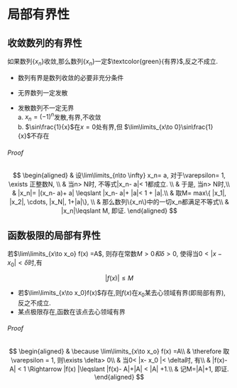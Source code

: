 # 局部有界性

## 收敛数列的有界性

如果数列$\{x_n\}$收敛,那么数列$\{x_n\}$一定$\textcolor{green}{有界}$,反之不成立.

- 数列有界是数列收敛的必要非充分条件

- 无界数列一定发散
- 发散数列不一定无界 <BR>
  a. $x_n=(-1)^n$发散,有界,不收敛 <BR>
  b. $\sin\frac{1}{x}$在$x=0$处有界,但 $\lim\limits_{x\to 0}\sin\frac{1}{x}$不存在

###### Proof

$$
\begin{aligned}
	& 设\lim\limits_{n\to \infty} x_n= a, 对于\varepsilon= 1, \exists 正整数N, \\
	& 当n> N时,  不等式|x_n- a|< 1都成立. \\
	& 于是, 当n> N时,\\
	& |x_n|= |(x_n- a)+ a| \leqslant |x_n- a|+ |a|< 1 + |a|.\\
	& 取M= max\{ |x_1|, |x_2|, \cdots, |x_N|, 1+|a|\}, \\
	& 那么数列\{x_n\}中的一切x_n都满足不等式\\
	& |x_n|\leqslant M, 即证.
\end{aligned}
$$

## 函数极限的局部有界性

若$\lim\limits_{x\to x_o} f(x) =A$,
则存在常数$M> 0和\delta> 0$,
使得当$0< |x- x_0 |< \delta$时,有

$$
|f(x)| \leqslant M
$$

- 若$\lim\limits_{x\to x_0}f(x)$存在,则$f(x)$在$x_{0}$某去心领域有界(即局部有界),反之不成立.
- 某点极限存在,函数在该点去心领域有界

###### Proof

$$
\begin{aligned}
	& \because \lim\limits_{x\to x_o} f(x) =A\\
	& \therefore 取\varepsilon = 1, 则\exists \delta> 0\\
	& 当0< |x- x_0 |< \delta时, 有\\
	& |f(x)- A| < 1 \Rightarrow |f(x) |\leqslant |f(x)- A|+|A| < |A| +1.\\
	& 记M=|A|+1, 即证.
\end{aligned}
$$
